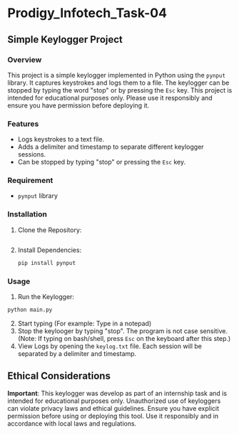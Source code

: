 # Prodigy_Infotech_Task-04
## Simple Keylogger Project
### Overview
This project is a simple keylogger implemented in Python using the `pynput` library. It captures keystrokes and logs them to a file. The keylogger can be stopped by typing the word "stop" or by pressing the `Esc` key. This project is intended for educational purposes only. Please use it responsibly and ensure you have permission before deploying it.

### Features
- Logs keystrokes to a text file.
- Adds a delimiter and timestamp to separate different keylogger sessions.
- Can be stopped by typing "stop" or pressing the `Esc` key.

### Requirement
- `pynput` library

### Installation
1. Clone the Repository:

  ```sh
  
  ```

2. Install Dependencies:

   ```bash
   pip install pynput
   ```

### Usage
1. Run the Keylogger:

```bash
python main.py
```

2. Start typing (For example: Type in a notepad)
3. Stop the keylooger by typing "stop". The program is not case sensitive. (Note: If typing on bash/shell, press `Esc` on the keyboard after this step.)
4. View Logs by opening the `keylog.txt` file. Each session will be separated by a delimiter and timestamp.

## Ethical Considerations
**Important**: This keylogger was develop as part of an internship task and is intended for educational purposes only. Unauthorized use of keyloggers can violate privacy laws and ethical guidelines. Ensure you have explicit permission before using or deploying this tool. Use it responsibly and in accordance with local laws and regulations.
